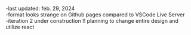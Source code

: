 -last updated: feb. 29, 2024  
-format looks strange on Github pages compared to VSCode Live Server  
-iteration 2 under construction !! planning to change entire design and utilize react
